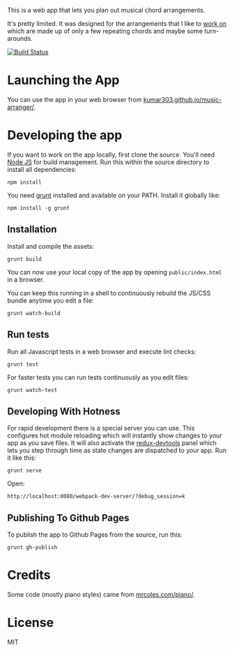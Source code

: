 This is a web app that lets you plan out musical chord arrangements.

It's pretty limited. It was designed for the arrangements
that I like to [work on](https://soundcloud.com/dj_bylamplight)
which are made up of only a few repeating chords and maybe some turn-arounds.

[![Build Status](https://travis-ci.org/kumar303/music-arranger.svg?branch=master)](https://travis-ci.org/kumar303/music-arranger)

# Launching the App

You can use the app in your web browser from
[kumar303.github.io/music-arranger/](http://kumar303.github.io/music-arranger/).

# Developing the app

If you want to work on the app locally, first clone the source.
You'll need [Node JS](https://nodejs.org/) for build management.
Run this within the source directory to install all dependencies:

    npm install

You need [grunt](http://gruntjs.com/) installed and available on your PATH.
Install it globally like:

    npm install -g grunt

## Installation

Install and compile the assets:

    grunt build

You can now use your local copy of the app by opening
`public/index.html` in a browser.

You can keep this running in a shell to continuously rebuild the JS/CSS bundle
anytime you edit a file:

    grunt watch-build

## Run tests

Run all Javascript tests in a web browser and execute lint checks:

    grunt test

For faster tests you can run tests continuously as you edit files:

    grunt watch-test

## Developing With Hotness

For rapid development there is a special server you can use.
This configures hot module reloading which will instantly show changes to your
app as you save files. It will also activate the
[redux-devtools](https://github.com/gaearon/redux-devtools)
panel which lets you step through time as state changes are
dispatched to your app.
Run it like this:

    grunt serve

Open:

    http://localhost:8080/webpack-dev-server/?debug_session=k

## Publishing To Github Pages

To publish the app to Github Pages from the source, run this:

    grunt gh-publish

# Credits

Some code (mostly piano styles) came from
[mrcoles.com/piano/](http://mrcoles.com/piano/).

# License

MIT
